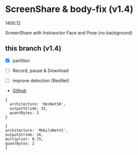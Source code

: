 # ScreenShare & body-fix (v1.4)
1400.12 
 
ScreenShare with Instrauctor Face and Pose (no background)

## this branch (v1.4)

* [x] partition
* [ ] Record, pause & Download
* [ ] improve detection (ResNet)


* [Github](https://github.com/tensorflow/tfjs-models/tree/master/body-pix)

``` 
{
  architecture: 'ResNet50',
  outputStride: 32,
  quantBytes: 2
}
```

``` 
{
architecture: 'MobileNetV1',
outputStride: 16,
multiplier: 0.75,
quantBytes: 2
}
```
 


